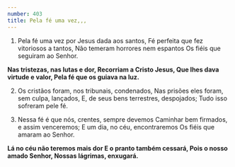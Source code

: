 ```yaml
---
number: 403
title: Pela fé uma vez,,,
---
```


1. Pela fé uma vez por Jesus dada aos santos,
  Fé perfeita que fez vitoriosos a tantos,
  Não temeram horrores nem espantos
  Os fiéis que seguiram ao Senhor.

  __Nas tristezas, nas lutas e dor,
  Recorriam a Cristo Jesus,
  Que lhes dava virtude e valor,
  Pela fé que os guiava na luz.__

2. Os cristãos foram, nos tribunais, condenados,
  Nas prisões eles foram, sem culpa, lançados,
  E, de seus bens terrestres, despojados;
  Tudo isso sofreram pele fé.

3. Nessa fé é que nós, crentes, sempre devemos
  Caminhar bem firmados, e assim venceremos;
  E um dia, no céu, encontraremos
  Os fiéis que amaram ao Senhor.

  __Lá no céu não teremos mais dor
  E o pranto também cessará,
  Pois o nosso amado Senhor,
  Nossas lágrimas, enxugará.__
